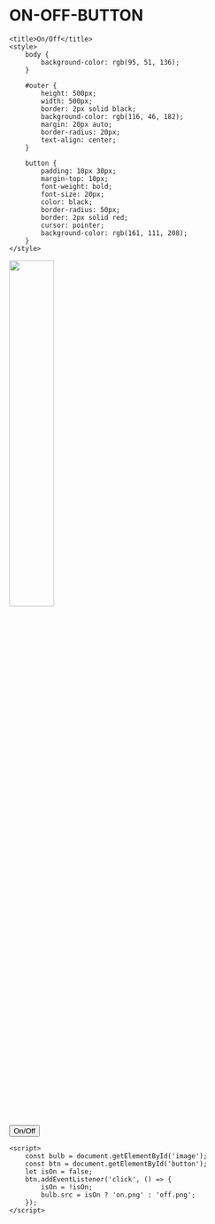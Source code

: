 # ON-OFF-BUTTON
 <html>

<head>

    <title>On/Off</title>
    <style>
        body {
            background-color: rgb(95, 51, 136);
        }
        
        #outer {
            height: 500px;
            width: 500px;
            border: 2px solid black;
            background-color: rgb(116, 46, 182);
            margin: 20px auto;
            border-radius: 20px;
            text-align: center;
        }
        
        button {
            padding: 10px 30px;
            margin-top: 10px;
            font-weight: bold;
            font-size: 20px;
            color: black;
            border-radius: 50px;
            border: 2px solid red;
            cursor: pointer;
            background-color: rgb(161, 111, 208);
        }
    </style>
</head>

<body>
    <div id="outer">
        <img src="off.png" id="image" width="40%" alt=""><br>
        <button id="button">On/Off</button>
    </div>


    <script>
        const bulb = document.getElementById('image');
        const btn = document.getElementById('button');
        let isOn = false;
        btn.addEventListener('click', () => {
            isOn = !isOn;
            bulb.src = isOn ? 'on.png' : 'off.png';
        });
    </script>

</body>

</html>
